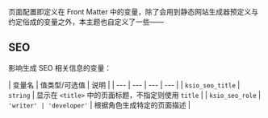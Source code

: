 页面配置即定义在 Front Matter 中的变量，除了会用到静态网站生成器预定义与约定俗成的变量之外，本主题也自定义了一些——

## SEO

影响生成 SEO 相关信息的变量：

| 变量名 | 值类型/可选值 | 说明 |
| --- | --- | --- | --- |
| `ksio_seo_title` | `string` | 显示在 `<title>` 中的页面标题，不指定则使用 `title` |
| `ksio_seo_role` | `'writer' | 'developer'` | 根据角色生成特定的页面描述 |
